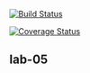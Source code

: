 [![Build Status](https://travis-ci.com/CamilaMusina/HW05.svg?branch=master)](https://travis-ci.com/CamilaMusina/HW05)

[![Coverage Status](https://coveralls.io/repos/github/CamilaMusina/HW05/badge.svg?branch=master)](https://coveralls.io/github/CamilaMusina/HW05?branch=master)

## lab-05
